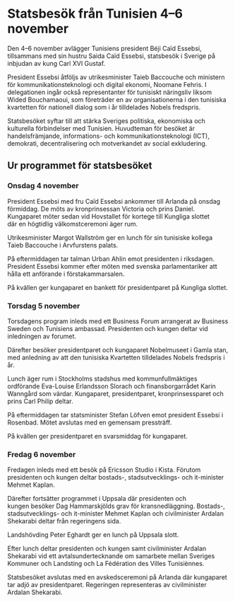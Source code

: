 # Statsbesök från Tunisien 4–6 november

Den 4–6 november avlägger Tunisiens president Béji Caïd Essebsi, tillsammans med sin hustru Saida Caïd Essebsi, statsbesök i Sverige på inbjudan av kung Carl XVI Gustaf.


President Essebsi åtföljs av utrikesminister Taieb Baccouche och
ministern för kommunikationsteknologi och digital ekonomi, Noomane Fehris. I delegationen ingår också representanter för tunisiskt näringsliv liksom Wided Bouchamaoui, som företräder en av organisationerna i den tunisiska kvartetten för nationell dialog som i år tilldelades Nobels fredspris.

Statsbesöket syftar till att stärka Sveriges politiska, ekonomiska och kulturella förbindelser med Tunisien. Huvudteman för besöket är handelsfrämjande, informations\- och kommunikationsteknologi (ICT), demokrati, decentralisering och motverkandet av social exkludering.

## Ur programmet för statsbesöket

### Onsdag 4 november

President Essebsi med fru Caïd Essebsi ankommer till Arlanda på onsdag förmiddag. De möts av kronprinsessan Victoria och prins Daniel. Kungaparet möter sedan vid Hovstallet för kortege till Kungliga slottet där en högtidlig välkomstceremoni äger rum.

Utrikesminister Margot Wallström ger en lunch för sin tunisiske kollega Taieb Baccouche i Arvfurstens palats.

På eftermiddagen tar talman Urban Ahlin emot presidenten i riksdagen. President Essebsi kommer efter möten med svenska parlamentariker att hålla ett anförande i förstakammarsalen.

På kvällen ger kungaparet en bankett för presidentparet på Kungliga slottet.

### Torsdag 5 november

Torsdagens program inleds med ett Business Forum arrangerat av Business Sweden och Tunisiens ambassad. Presidenten och kungen deltar vid inledningen av forumet.

Därefter besöker presidentparet och kungaparet Nobelmuseet i Gamla stan, med anledning av att den tunisiska Kvartetten tilldelades Nobels fredspris i år.

Lunch äger rum i Stockholms stadshus med kommunfullmäktiges ordförande Eva\-Louise Erlandsson Slorach och finansborgarrådet Karin Wanngård som värdar. Kungaparet, presidentparet, kronprinsessparet och prins Carl Philip deltar.

På eftermiddagen tar statsminister Stefan Löfven emot president Essebsi i Rosenbad. Mötet avslutas med en gemensam pressträff.

På kvällen ger presidentparet en svarsmiddag för kungaparet.

### Fredag 6 november

Fredagen inleds med ett besök på Ericsson Studio i Kista. Förutom presidenten och kungen deltar bostads\-, stadsutvecklings\- och it\-minister Mehmet Kaplan.

Därefter fortsätter programmet i Uppsala där presidenten och kungen besöker Dag Hammarskjölds grav för kransnedläggning. Bostads\-, stadsutvecklings\- och it\-minister Mehmet Kaplan och civilminister Ardalan Shekarabi deltar från regeringens sida.

Landshövding Peter Eghardt ger en lunch på Uppsala slott.

Efter lunch deltar presidenten och kungen samt civilminister Ardalan Shekarabi vid ett avtalsundertecknande om samarbete mellan Sveriges Kommuner och Landsting och La Fédération des Villes Tunisiènnes.

Statsbesöket avslutas med en avskedsceremoni på Arlanda där kungaparet tar adjö av presidentparet. Regeringen representeras av civilminister Ardalan Shekarabi.
